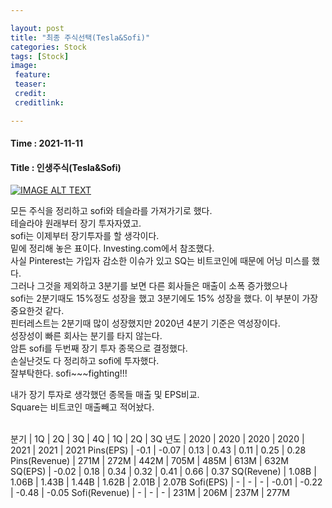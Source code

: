 ```yaml
---

layout: post
title: "최종 주식선택(Tesla&Sofi)"
categories: Stock
tags: [Stock]
image:
 feature: 
 teaser: 
 credit:
 creditlink:

---
```


#### Time : 2021-11-11
#### Title : 인생주식(Tesla&Sofi)

[![IMAGE ALT TEXT](https://img.youtube.com/vi/5dlUoD9E4oE/0.jpg)](https://www.youtube.com/watch?v=5dlUoD9E4oE "Video Title")

모든 주식을 정리하고 sofi와 테슬라를 가져가기로 했다.<br>
테슬라야 원래부터 장기 투자자였고.<br>
sofi는 이제부터 장기투자를 할 생각이다.<br>
밑에 정리해 놓은 표이다. Investing.com에서 참조했다.<br>
사실 Pinterest는 가입자 감소한 이슈가 있고 SQ는 비트코인에 때문에 어닝 미스를 했다.<br>
그러나 그것을 제외하고 3분기를 보면 다른 회사들은 매출이 소폭 증가했으나<br>
sofi는 2분기때도 15%정도 성장을 했고 3분기에도 15% 성장을 했다. 이 부분이 가장 중요한것 같다.<br>
핀터레스트는 2분기때 많이 성장했지만 2020년 4분기 기준은 역성장이다.<br>
성장성이 빠른 회사는 분기를 타지 않는다.<br>
암튼 sofi를 두번째 장기 투자 종목으로 결정했다.<br>
손실난것도 다 정리하고 sofi에 투자했다.<br>
잘부탁한다. sofi~~~fighting!!!<br>

내가 장기 투자로 생각했던 종목들 매출 및 EPS비교.<br>
Square는 비트코인 매출빼고 적어놨다.<br>
<br>

분기 | 1Q | 2Q | 3Q | 4Q | 1Q | 2Q | 3Q
년도 | 2020 | 2020 | 2020 | 2020 | 2021 | 2021 | 2021
Pins(EPS) | -0.1 | -0.07 | 0.13 | 0.43 | 0.11 | 0.25 | 0.28
Pins(Revenue) | 271M | 272M | 442M | 705M | 485M | 613M | 632M
SQ(EPS) | -0.02 | 0.18 | 0.34 | 0.32 | 0.41 | 0.66 | 0.37
SQ(Revene) | 1.08B | 1.06B | 1.43B | 1.44B | 1.62B | 2.01B | 2.07B
Sofi(EPS) | -  | -  | - | -0.01 | -0.22 | -0.48 | -0.05
Sofi(Revenue) | -  | -  | - | 231M | 206M | 237M | 277M



